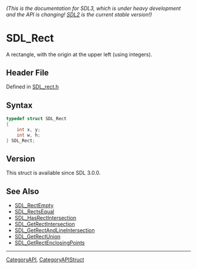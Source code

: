 ###### (This is the documentation for SDL3, which is under heavy development and the API is changing! [SDL2](https://wiki.libsdl.org/SDL2/) is the current stable version!)
# SDL_Rect

A rectangle, with the origin at the upper left (using integers).

## Header File

Defined in [SDL_rect.h](https://github.com/libsdl-org/SDL/blob/main/include/SDL3/SDL_rect.h)

## Syntax

```c
typedef struct SDL_Rect
{
    int x, y;
    int w, h;
} SDL_Rect;
```

## Version

This struct is available since SDL 3.0.0.

## See Also

* [SDL_RectEmpty](SDL_RectEmpty)
* [SDL_RectsEqual](SDL_RectsEqual)
* [SDL_HasRectIntersection](SDL_HasRectIntersection)
* [SDL_GetRectIntersection](SDL_GetRectIntersection)
* [SDL_GetRectAndLineIntersection](SDL_GetRectAndLineIntersection)
* [SDL_GetRectUnion](SDL_GetRectUnion)
* [SDL_GetRectEnclosingPoints](SDL_GetRectEnclosingPoints)

----
[CategoryAPI](CategoryAPI), [CategoryAPIStruct](CategoryAPIStruct)

